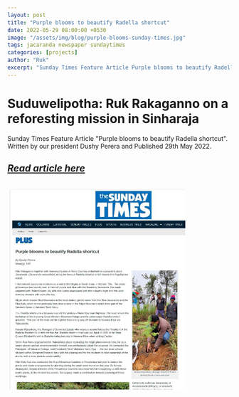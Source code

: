 ```yaml
---
layout: post
title: "Purple blooms to beautify Radella shortcut"
date: 2022-05-29 08:00:00 +0530
image: "/assets/img/blog/purple-blooms-sunday-times.jpg"
tags: jacaranda newspaper sundaytimes
categories: [projects]
author: "Ruk"
excerpt: "Sunday Times Feature Article Purple blooms to beautify Radella shortcut by Dushy Perera. (Published 29th May 2022)"
---
```

# Suduwelipotha: Ruk Rakaganno on a reforesting mission in Sinharaja

Sunday Times Feature Article "Purple blooms to beautify Radella shortcut".
Written by our president Dushy Perera and Published 29th May 2022.

  <h2> <a href="https://www.sundaytimes.lk/220529/plus/purple-blooms-to-beautify-radella-shortcut-483788.html">
<i class="fa fa-external-link" aria-hidden="true">Read article here</i>
      </a></h2>

<br>
      <a href="https://www.sundaytimes.lk/220529/plus/purple-blooms-to-beautify-radella-shortcut-483788.html">
         <img alt="Qries" src="/assets/img/blog/purple-blooms-sunday-times.jpg"
         width="400" height="450">
      </a>  